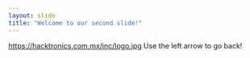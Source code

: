 ```yaml
---
layout: slide
title: "Welcome to our second slide!"
---
```

https://hacktronics.com.mx/inc/logo.jpg
Use the left arrow to go back!

